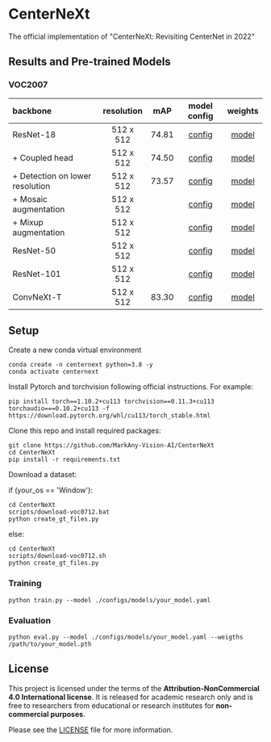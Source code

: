 # CenterNeXt
The official implementation of "CenterNeXt: Revisiting CenterNet in 2022"

## Results and Pre-trained Models

### VOC2007
| backbone | resolution | mAP | model config | weights |
|:---|:---:|:---:|:---:| :---:|
| ResNet-18 | 512 x 512  | 74.81 | [config](./configs/models/r18_s4.yaml) |[model]() |
| + Coupled head | 512 x 512  | 74.50 | [config](./configs/models/r18_s4_coupled.yaml) |[model]() |
| + Detection on lower resolution | 512 x 512  |  73.57  | [config](/configs/models/r18_s8_coupled.yaml) |[model]() |
| + Mosaic augmentation  | 512 x 512  | | [config](/configs/models/r18_s8_coupled_mosaic.yaml) |[model]() |
| + Mixup augmentation | 512 x 512  | | [config](/configs/models/r18_s8_coupled_mosaic_mixup.yaml) |[model]() |
| ResNet-50 | 512 x 512  | | [config](/configs/models/r50.yaml) |[model]() |
| ResNet-101 | 512 x 512  | | [config](/configs/models/r101.yaml) |[model]() |
| ConvNeXt-T | 512 x 512  | 83.30 | [config](/configs/models/convnext-t.yaml) |[model]() |

## Setup
Create a new conda virtual environment

```
conda create -n centernext python=3.8 -y
conda activate centernext
```

Install Pytorch and torchvision following official instructions. For example:

```
pip install torch==1.10.2+cu113 torchvision==0.11.3+cu113 torchaudio===0.10.2+cu113 -f https://download.pytorch.org/whl/cu113/torch_stable.html
```

Clone this repo and install required packages:
```
git clone https://github.com/MarkAny-Vision-AI/CenterNeXt
cd CenterNeXt
pip install -r requirements.txt
```

Download a dataset:

if (your_os == 'Window'):
```
cd CenterNeXt
scripts/download-voc0712.bat
python create_gt_files.py
```
else:
```
cd CenterNeXt
scripts/download-voc0712.sh
python create_gt_files.py
```

### Training
```
python train.py --model ./configs/models/your_model.yaml
```

### Evaluation
```
python eval.py --model ./configs/models/your_model.yaml --weigths /path/to/your_model.pth
```

## License

This project is licensed under the terms of the **Attribution-NonCommercial 4.0 International license**.
It is released for academic research only and is free to researchers from educational or research institutes for **non-commercial purposes**. 

Please see the [LICENSE](./LICENSE) file for more information.
